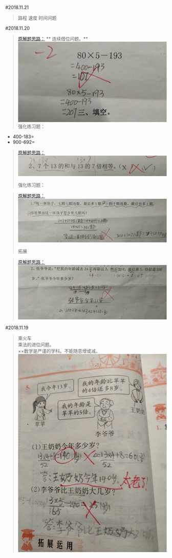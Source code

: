 #2018.11.21

> 路程 速度 时间问题

#2018.11.20

> [原解题思路：](#20181120)
>** 连续借位问题。**
![](/assets/20181120.jpg)
> 强化练习题：
* 400-183=      
* 900-692=

> [原解题思路：](#201811201)
![](/assets/20181120_2.jpg)
>
>强化练习题：

> [原解题思路：](#201811202)
![](/assets/20181120_3.jpg)
> <p id="20181120"/>拓展

>[原解题思路：](#201811203)
![](/assets/20181120_4.jpg)

#2018.11.19
> 乘火车  
> 乘法的进位问题。  
> ××数学是严谨的学科。不能随意增或减。  
> ![](/assets/IMG_1.jpg)



